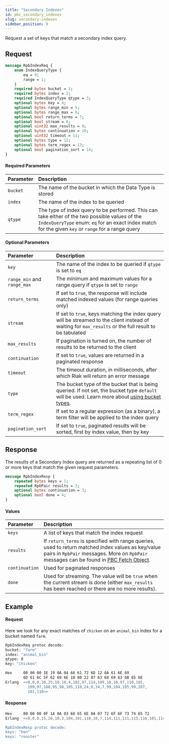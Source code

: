 ```yaml
---
title: "Secondary Indexes"
id: pbc_secondary_indexes
slug: secondary-indexes 
sidebar_position: 9
---
```


Request a set of keys that match a secondary index query.

## Request

```protobuf
message RpbIndexReq {
    enum IndexQueryType {
        eq = 0;
        range = 1;
    }
    required bytes bucket = 1;
    required bytes index = 2;
    required IndexQueryType qtype = 3;
    optional bytes key = 4;
    optional bytes range_min = 5;
    optional bytes range_max = 6;
    optional bool return_terms = 7;
    optional bool stream = 8;
    optional uint32 max_results = 9;
    optional bytes continuation = 10;
    optional uint32 timeout = 11;
    optional bytes type = 12;
    optional bytes term_regex = 13;
    optional bool pagination_sort = 14;
}
```

#### Required Parameters

| Parameter | Description                                                                                                                                                                                           |
|:----------|:------------------------------------------------------------------------------------------------------------------------------------------------------------------------------------------------------|
| `bucket`  | The name of the bucket in which the Data Type is stored                                                                                                                                               |
| `index`   | The name of the index to be queried                                                                                                                                                                   |
| `qtype`   | The type of index query to be performed. This can take either of the two possible values of the `IndexQueryType` enum: `eq` for an exact index match for the given `key` or `range` for a range query |

#### Optional Parameters

| Parameter                   | Description                                                                                                                                                                                |
|:----------------------------|:-------------------------------------------------------------------------------------------------------------------------------------------------------------------------------------------|
| `key`                       | The name of the index to be queried if `qtype` is set to `eq`                                                                                                                              |
| `range_min` and `range_max` | The minimum and maximum values for a range query if `qtype` is set to `range`                                                                                                              |
| `return_terms`              | If set to `true`, the response will include matched indexed values (for range queries only)                                                                                                |
| `stream`                    | If set to `true`, keys matching the index query will be streamed to the client instead of waiting for `max_results` or the full result to be tabulated                                     |
| `max_results`               | If pagination is turned on, the number of results to be returned to the client                                                                                                             |
| `continuation`              | If set to `true`, values are returned in a paginated response                                                                                                                              |
| `timeout`                   | The timeout duration, in milliseconds, after which Riak will return an error message                                                                                                       |
| `type`                      | The bucket type of the bucket that is being queried. If not set, the bucket type `default` will be used. Learn more about [using bucket types](../../../developing/usage/bucket-types.md). |
| `term_regex`                | If set to a regular expression (as a binary), a term filter will be applied to the index query                                                                                             |
| `pagination_sort`           | If set to `true`, paginated results will be sorted, first by index value, then by key                                                                                                      |

## Response

The results of a Secondary Index query are returned as a repeating list
of 0 or more keys that match the given request parameters.

```protobuf
message RpbIndexResp {
    repeated bytes keys = 1;
    repeated RpbPair results = 2;
    optional bytes continuation = 3;
    optional bool done = 4;
}
```

#### Values

| Parameter      | Description                                                                                                                                                                                                                                            |
|:---------------|:-------------------------------------------------------------------------------------------------------------------------------------------------------------------------------------------------------------------------------------------------------|
| `keys`         | A list of keys that match the index request                                                                                                                                                                                                            |
| `results`      | If `return_terms` is specified with range queries, used to return matched index values as key/value pairs in `RpbPair` messages. More on `RpbPair` messages can be found in [PBC Fetch Object](../../../developing/api/protocol-buffers/fetch-object.md). |
| `continuation` | Used for paginated responses                                                                                                                                                                                                                           |
| `done`         | Used for streaming. The value will be `true` when the current stream is done (either `max_results` has been reached or there are no more results).                                                                                                     |

## Example

#### Request

Here we look for any exact matches of `chicken` on an `animal_bin` index
for a bucket named `farm`.

```bash
RpbIndexReq protoc decode:
bucket: "farm"
index: "animal_bin"
qtype: 0
key: "chicken"

Hex     00 00 00 1E 19 0A 04 66 61 72 6D 12 0A 61 6E 69
        6D 61 6C 5F 62 69 6E 18 00 22 07 63 68 69 63 6B 65 6E
Erlang  <<0,0,0,30,25,10,10,4,102,97,114,109,18,10,97,110,105,
          109,97,108,95,98,105,110,24,0,34,7,99,104,105,99,107,
          101,110>>
```

#### Response

```bash
Hex     00 00 00 0F 1A 0A 03 68 65 6E 0A 07 72 6F 6F 73 74 65 72
Erlang  <<0,0,0,15,26,10,3,104,101,110,10,7,114,111,111,115,116,101,114>>

RpbIndexResp protoc decode:
keys: "hen"
keys: "rooster"
```
